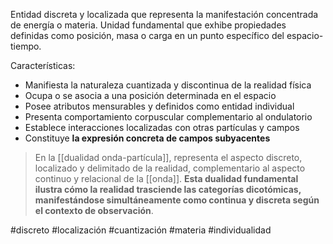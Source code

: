 Entidad discreta y localizada que representa la manifestación concentrada de energía o materia. Unidad fundamental que exhibe propiedades definidas como posición, masa o carga en un punto específico del espacio-tiempo.

Características:
- Manifiesta la naturaleza cuantizada y discontinua de la realidad física
- Ocupa o se asocia a una posición determinada en el espacio
- Posee atributos mensurables y definidos como entidad individual
- Presenta comportamiento corpuscular complementario al ondulatorio
- Establece interacciones localizadas con otras partículas y campos
- Constituye **la expresión concreta de campos subyacentes**

> En la [[dualidad onda-partícula]], representa el aspecto discreto, localizado y delimitado de la realidad, complementario al aspecto continuo y relacional de la [[onda]]. **Esta dualidad fundamental ilustra cómo la realidad trasciende las categorías dicotómicas, manifestándose simultáneamente como continua y discreta según el contexto de observación**.

#discreto #localización #cuantización #materia #individualidad